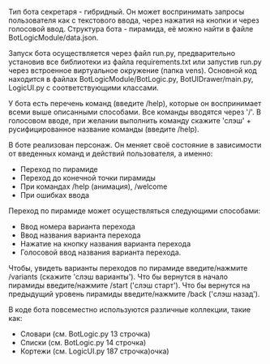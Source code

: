 Тип бота секретаря - гибридный. Он может воспринимать запросы пользователя как с текстового ввода, через нажатия на кнопки и через голосовой ввод. Структура бота - пирамида, её можно найти в файле BotLogicModule/data.json.

Запуск бота осуществляется через файл run.py, предварительно установив  все библиотеки из файла requirements.txt или запустив run.py через встроенное виртуальное окружение (папка vens). Основной код находится в файлах BotLogicModule/BotLogic.py, BotUIDrawer/main.py, LogicUI.py с соответствующими классами.

У бота есть перечень команд (введите /help), которые он воспринимает всеми выше описанными способами. Все команды вводятся через '/'. В голосовом вводе, при желании выполнить команду скажите 'слэш' + русифицированное название команды (введите /help).

В боте реализован персонаж. Он меняет своё состояние в зависимости от введенных команд и действий пользователя, а именно:
- Переход по пирамиде
- Переход до конечной точки пирамиды
- При командах /help (анимация), /welcome
- При ошибках ввода

Переход по пирамиде может осуществляться следующими способами:
- Ввод номера варианта перехода
- Ввод названия варианта перехода
- Нажатие на кнопку названия варианта перехода
- Голосовой ввод названия варианта перехода.

Чтобы, увидеть варианты переходов по пирамиде введите/нажмите /variants (скажите 'слэш варианты'). Что бы вернутся в начало пирамиды введите/нажмите /start ('слэш старт'). Что бы вернутся на предыдущий уровень пирамиды введите/нажмите /back ('слэш назад').

В коде бота повсеместно используются различные коллекции, такие как:
- Словари (см. BotLogic.py 13 строчка)
- Списки (см. BotLogic.py 14 строчка)
- Кортежи (см. LogicUI.py 187 строчка)очка)
